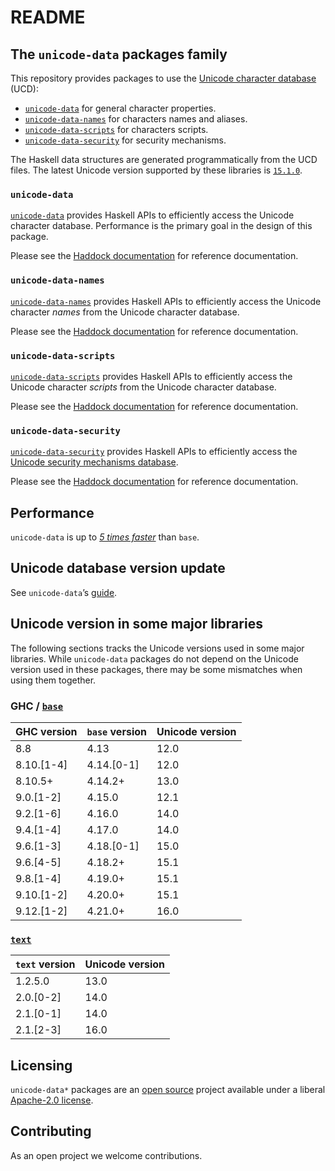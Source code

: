 # README

## The `unicode-data` packages family

This repository provides packages to use the
[Unicode character database](https://www.unicode.org/ucd/) (UCD):

- [`unicode-data`](#unicode-data) for general character properties.
- [`unicode-data-names`](#unicode-data-names) for characters names and aliases.
- [`unicode-data-scripts`](#unicode-data-scripts) for characters scripts.
- [`unicode-data-security`](#unicode-data-security) for security mechanisms.

The Haskell data structures are generated programmatically from the UCD files.
The latest Unicode version supported by these libraries is
[`15.1.0`](https://www.unicode.org/versions/Unicode15.1.0/).

### `unicode-data`

[`unicode-data`](unicode-data#readme) provides Haskell APIs to efficiently
access the Unicode character database.
Performance is the primary goal in the design of this package.

Please see the
[Haddock documentation](https://hackage.haskell.org/package/unicode-data)
for reference documentation.

### `unicode-data-names`

[`unicode-data-names`](unicode-data-names#readme) provides Haskell APIs
to efficiently access the Unicode character _names_ from the Unicode character
database.

Please see the
[Haddock documentation](https://hackage.haskell.org/package/unicode-data-names)
for reference documentation.

### `unicode-data-scripts`

[`unicode-data-scripts`](unicode-data-scripts#readme) provides Haskell APIs
to efficiently access the Unicode character _scripts_ from the Unicode character
database.

Please see the
[Haddock documentation](https://hackage.haskell.org/package/unicode-data-scripts)
for reference documentation.

### `unicode-data-security`

[`unicode-data-security`](unicode-data-security#readme) provides Haskell APIs
to efficiently access the
[Unicode security mechanisms database](https://www.unicode.org/reports/tr39/).

Please see the
[Haddock documentation](https://hackage.haskell.org/package/unicode-data-security)
for reference documentation.

## Performance

`unicode-data` is up to [_5 times faster_](unicode-data#performance)
than `base`.

## Unicode database version update

See `unicode-data`’s [guide](unicode-data/README.md#unicode-database-version-update).

## Unicode version in some major libraries

The following sections tracks the Unicode versions used in some major libraries.
While `unicode-data` packages do not depend on the Unicode version used in these
packages, there may be some mismatches when using them together.

### GHC / [`base`](https://hackage.haskell.org/package/base)

| GHC version   | `base` version | Unicode version |
| ------------- | -------------- | --------------- |
| 8.8           | 4.13           | 12.0            |
| 8.10.\[1-4\]  | 4.14.\[0-1\]   | 12.0            |
| 8.10.5+       | 4.14.2+        | 13.0            |
| 9.0.\[1-2\]   | 4.15.0         | 12.1            |
| 9.2.\[1-6\]   | 4.16.0         | 14.0            |
| 9.4.\[1-4\]   | 4.17.0         | 14.0            |
| 9.6.\[1-3\]   | 4.18.\[0-1\]   | 15.0            |
| 9.6.\[4-5\]   | 4.18.2+        | 15.1            |
| 9.8.\[1-4\]   | 4.19.0+        | 15.1            |
| 9.10.\[1-2\]  | 4.20.0+        | 15.1            |
| 9.12.\[1-2\]  | 4.21.0+        | 16.0            |

### [`text`](https://hackage.haskell.org/package/text)

| `text` version | Unicode version |
| -------------- | --------------- |
| 1.2.5.0        | 13.0            |
| 2.0.\[0-2\]    | 14.0            |
| 2.1.\[0-1\]    | 14.0            |
| 2.1.\[2-3\]    | 16.0            |

## Licensing

`unicode-data*` packages are an [open source](https://github.com/composewell/unicode-data)
project available under a liberal [Apache-2.0 license](unicode-data/LICENSE).

## Contributing

As an open project we welcome contributions.
